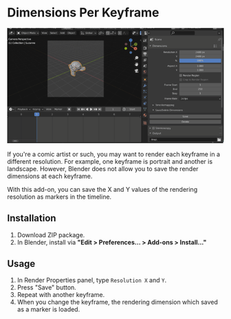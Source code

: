 # Dimensions Per Keyframe

![Screencast](./screencast.gif)

If you're a comic artist or such, you may want to render each keyframe in a different resolution. For example, one keyframe is portrait and another is landscape. However, Blender does not allow you to save the render dimensions at each keyframe.

With this add-on, you can save the X and Y values of the rendering resolution as markers in the timeline.


Installation
----

1. Download ZIP package.
2. In Blender, install via **"Edit > Preferences... > Add-ons > Install..."**


Usage
----

1. In Render Properties panel, type `Resolution X` and `Y`.
1. Press "Save" button.
1. Repeat with another keyframe.
1. When you change the keyframe, the rendering dimension which saved as a marker is loaded.
